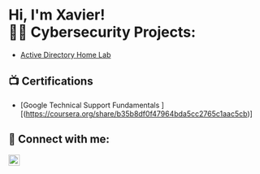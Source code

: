 <h1>Hi, I'm Xavier! <br/><a 

<h2>👨‍💻 Cybersecurity Projects:</h2>


  - [Active Directory Home Lab](https://github.com/joshmadakor1/Algorithms-Practice)
    


<h2>📺 Certifications</h2>

- [Google Technical Support Fundamentals ] [(https://coursera.org/share/b35b8df0f47964bda5cc2765c1aac5cb)]
<h2> 🤳 Connect with me:</h2>


[<img align="left" alt="JoshMadakor | LinkedIn" width="22px" src="https://cdn.jsdelivr.net/npm/simple-icons@v3/icons/linkedin.svg" />][linkedin]




[linkedin]: https://linkedin.com/in/joshmadakor

<!--
**joshmadakor1/joshmadakor1** is a ✨ _special_ ✨ repository because its `README.md` (this file) appears on your GitHub profile.

Here are some ideas to get you started:

- 🔭 I’m currently working on ...
- 🌱 I’m currently learning ...
- 👯 I’m looking to collaborate on ...
- 🤔 I’m looking for help with ...
- 💬 Ask me about ...
- 📫 How to reach me: ...
- 😄 Pronouns: ...
- ⚡ Fun fact: ...
-->
